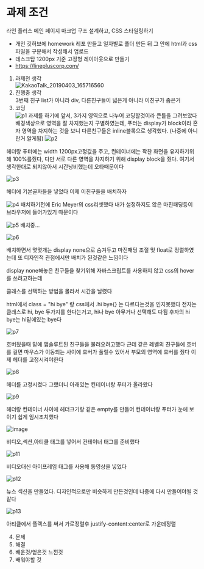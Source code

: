 # 과제 조건
라인 플러스 메인 페이지 마크업 구조 설계하고, CSS 스타일링하기
  - 개인 깃허브에 homework 레포 만들고 일자별로 폴더 만든 뒤 그 안에 html과 css 파일을 구분해서 작성해서 업로드
  - 데스크탑 1200px 기준 고정형 레이아웃으로 만들기
  - https://linepluscorp.com/
  
  
  1. 과제전 생각<br/>
  ![KakaoTalk_20190403_165716560](https://user-images.githubusercontent.com/48181483/55462402-9d107b00-5631-11e9-8e68-161686e4f37f.jpg)
  2. 진행중 생각<br/>
  3번째 친구 list가 아니라 div, 다른친구들이 넓은게 아니라 이친구가 좁은거
  3. 코딩<br/>
  ![p1](https://user-images.githubusercontent.com/48181483/55448955-c7980f00-5604-11e9-82d2-71d2d438245c.png)
  과제를 하기에 앞서, 3가지 영역으로 나누어 코딩할것이라 큰틀을 그려보았다 배경색상으로 영역을 잘 차지했는지 구별하였는데,
  푸터는 display가 block이라 혼자 영역을 차지하는 것을 보니 다른친구들은 inline블록으로 생각했다. (나중에 아니란거 알게됨)
  ![p2](https://user-images.githubusercontent.com/48181483/55449755-be5c7180-5607-11e9-8b1b-99ed9e1782b6.png)
  
  헤더랑 푸터에는 width 1200px고정값을 주고, 컨테이너에는 꽉찬 화면을 유지하기위해 100%를줬다, 다만 서로 다른 영역을 차지하기 위해
  display block을 줬다. 여기서 생각한대로 되지않아서 시간낭비했는데 오타때문이다
  
  ![p3](https://user-images.githubusercontent.com/48181483/55455668-76e1df80-561f-11e9-96d9-6c8584b2334b.png)
  
  헤더에 기본골자들을 넣었다 이제 이친구들을 배치하자
  
  
  ![p4](https://user-images.githubusercontent.com/48181483/55463585-5a9c6d80-5634-11e9-8fe3-072509a54ab4.png)
  배치하기전에 Eric Meyer의 css리셋했다 내가 설정하지도 않은 마진패딩등이 브라우저에 들어가있기 때문이다
  
  ![p5](https://user-images.githubusercontent.com/48181483/55463735-9e8f7280-5634-11e9-88b0-2712faa5010e.png)
  배치중...

  
  
  ![p6](https://user-images.githubusercontent.com/48181483/55463737-a18a6300-5634-11e9-96e7-69897a12f2ca.png)
  
  배치하면서 몇몇개는 display none으로 숨겨두고 마진패딩 조절 및 float로 정렬하였는데
  또 디자인적 관점에서만 배치가 된것같은 느낌이다
  
  display none해놓은 친구들을 찾기위해 자바스크립트를 사용하지 않고 css의 hover를 쓰려고하는데
  
  클래스를 선택하는 방법을 몰라서 시간을 날렸다
  
  html에서 class = "hi bye" 랑 css에서 .hi bye{} 는 다르다는것을 인지못했다 전자는 클래스로 hi, bye 두가지를 한다는거고,
  hi나 bye 아무거나 선택해도 다됨 후자의 hi bye는 hi밑에있는 bye다
  
  ![p7](https://user-images.githubusercontent.com/48181483/55464958-24acb880-5637-11e9-869f-482dc0c6f29c.png)
  
  호버됬을때 밑에 앱솔루트된 친구들을 불러오려고했다 근데 같은 레벨의 친구들에 호버를 걸면 마우스가 이동되는 사이에 호버가 풀릴수 있어서
  부모의 영역에 호버를 줬다 이제 헤더를 고정시켜야한다 
  
  ![p8](https://user-images.githubusercontent.com/48181483/55465436-190dc180-5638-11e9-8b10-28172654c5c9.png)
  
  헤더를 고정시켰다 그랬더니 아래있는 컨테이너랑 푸터가 올라왔다
  
  
![p9](https://user-images.githubusercontent.com/48181483/55465750-c1bc2100-5638-11e9-9705-bb3dbf57f200.png)

헤더랑 컨테이너 사이에 헤더크기랑 같은 empty를 만들어 컨테이너랑 푸터가 눈에 보이기 쉽게 임시조치했다

![image](https://user-images.githubusercontent.com/48181483/55465996-4870fe00-5639-11e9-9d91-ac46a845d014.png)

비디오,섹션,아티클 태그를 넣어서 컨테이너 태그를 준비했다

![p11](https://user-images.githubusercontent.com/48181483/55468301-0f875800-563e-11e9-928d-34b2e5845afb.png)

비디오대신 아이프레임 태그를 사용해 동영상을 넣었다

![p12](https://user-images.githubusercontent.com/48181483/55475065-de168880-564d-11e9-9073-b4c273e12e8a.png)

뉴스 섹션을 만들었다. 디자인적으로만 비슷하게 만든것인데 나중에 다시 만들어야될 것 같다


![p13](https://user-images.githubusercontent.com/48181483/55478677-3605bd00-5657-11e9-9d16-7a74b8140baf.png)

아티클에서 플랙스를 써서 가로정렬후 justify-content:center로 가운데정렬 


  
  
  
  
  
  
  
  
  
  
  
  
  
  
  
  
  
  
  
  
  
  
  
  
  
 
 
  4. 문제
  5. 해결
  6. 배운것/얻은것 느낀것
  7. 배워야할 것
  
